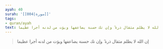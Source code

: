 ```yaml
---
ayah: 40
surah: '[[004|سورة]]'
tags:
- quran/ayah
text: إن الله لا يظلم مثقال ذرة ۖ وإن تك حسنة يضاعفها ويؤت من لدنه أجرا عظيما
---
```

> إن الله لا يظلم مثقال ذرة ۖ وإن تك حسنة يضاعفها ويؤت من لدنه أجرا عظيما
